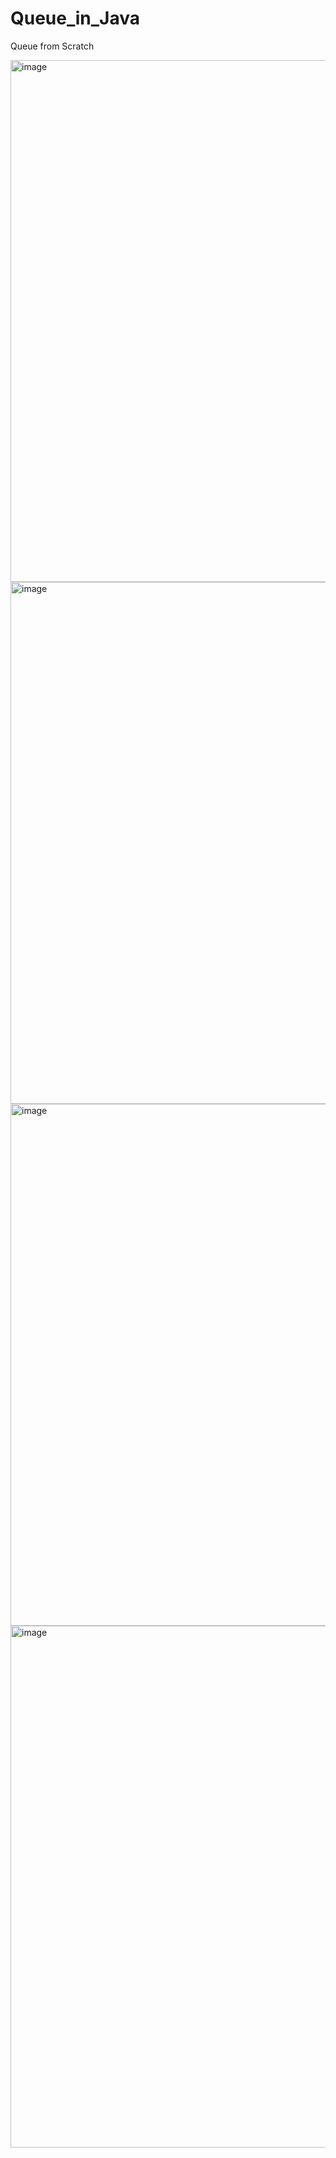 # Queue_in_Java

Queue from Scratch

<img width="835" alt="image" src="https://user-images.githubusercontent.com/54212786/223127733-72b3302a-a1a8-4063-b321-f832992e55be.png">
<img width="835" alt="image" src="https://user-images.githubusercontent.com/54212786/223128085-533d7114-fe95-40b1-bb8d-6f156c21964f.png">
<img width="835" alt="image" src="https://user-images.githubusercontent.com/54212786/223128226-eee22d4f-0cd3-4d7d-a2c6-96d1426690a9.png">
<img width="835" alt="image" src="https://user-images.githubusercontent.com/54212786/223128382-53d729c5-0949-4e0f-a58b-2e0d72de0ec9.png">
